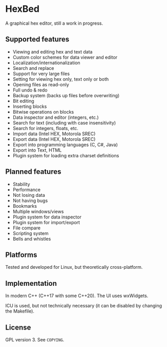 # HexBed
A graphical hex editor, still a work in progress.

## Supported features
* Viewing and editing hex and text data
* Custom color schemes for data viewer and editor
* Localization/internationalization
* Search and replace
* Support for very large files
* Setting for viewing hex only, text only or both
* Opening files as read-only
* Full undo & redo
* Backup system (backs up files before overwriting)
* Bit editing
* Inserting blocks
* Bitwise operations on blocks
* Data inspector and editor (integers, etc.)
* Search for text (including with case insensitivity)
* Search for integers, floats, etc.
* Import data (Intel HEX, Motorola SREC)
* Export data (Intel HEX, Motorola SREC)
* Export into programming languages (C, C#, Java)
* Export into Text, HTML
* Plugin system for loading extra charset definitions

## Planned features
* Stability
* Performance
* Not losing data
* Not having bugs
* Bookmarks
* Multiple windows/views
* Plugin system for data inspector
* Plugin system for import/export
* File compare
* Scripting system
* Bells and whistles

## Platforms
Tested and developed for Linux, but theoretically cross-platform.

## Implementation
In modern C++ (C++17 with some C++20). The UI uses wxWidgets.

ICU is used, but not technically necessary (it can be disabled by changing
the Makefile).

## License
GPL version 3. See `COPYING`.
